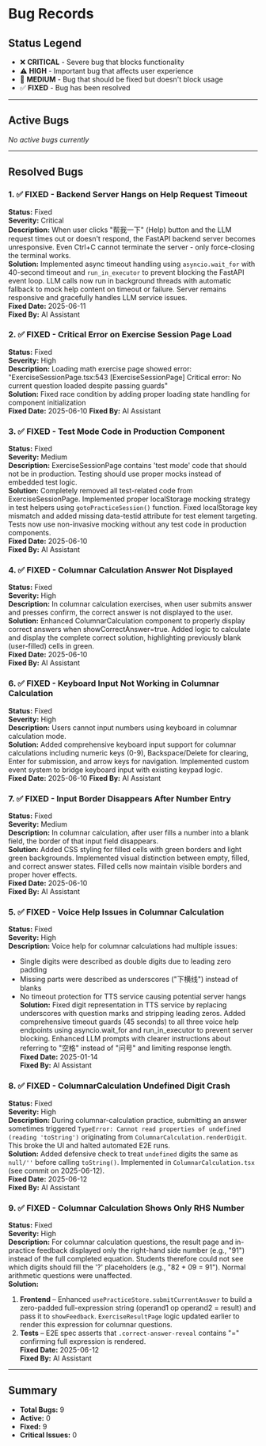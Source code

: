 # Bug Records

## Status Legend

- ❌ **CRITICAL** - Severe bug that blocks functionality
- ⚠️ **HIGH** - Important bug that affects user experience
- 🔧 **MEDIUM** - Bug that should be fixed but doesn't block usage
- ✅ **FIXED** - Bug has been resolved

---

## Active Bugs

_No active bugs currently_

---

## Resolved Bugs

### 1. ✅ **FIXED** - Backend Server Hangs on Help Request Timeout

**Status:** Fixed  
**Severity:** Critical  
**Description:** When user clicks "帮我一下" (Help) button and the LLM request times out or doesn't respond, the FastAPI backend server becomes unresponsive. Even Ctrl+C cannot terminate the server - only force-closing the terminal works.  
**Solution:** Implemented async timeout handling using `asyncio.wait_for` with 40-second timeout and `run_in_executor` to prevent blocking the FastAPI event loop. LLM calls now run in background threads with automatic fallback to mock help content on timeout or failure. Server remains responsive and gracefully handles LLM service issues.  
**Fixed Date:** 2025-06-11  
**Fixed By:** AI Assistant

### 2. ✅ **FIXED** - Critical Error on Exercise Session Page Load

**Status:** Fixed  
**Severity:** High  
**Description:** Loading math exercise page showed error: "ExerciseSessionPage.tsx:543 [ExerciseSessionPage] Critical error: No current question loaded despite passing guards"  
**Solution:** Fixed race condition by adding proper loading state handling for component initialization  
**Fixed Date:** 2025-06-10
**Fixed By:** AI Assistant

### 3. ✅ **FIXED** - Test Mode Code in Production Component

**Status:** Fixed  
**Severity:** Medium  
**Description:** ExerciseSessionPage contains 'test mode' code that should not be in production. Testing should use proper mocks instead of embedded test logic.  
**Solution:** Completely removed all test-related code from ExerciseSessionPage. Implemented proper localStorage mocking strategy in test helpers using `gotoPracticeSession()` function. Fixed localStorage key mismatch and added missing data-testid attribute for test element targeting. Tests now use non-invasive mocking without any test code in production components.  
**Fixed Date:** 2025-06-10  
**Fixed By:** AI Assistant

### 4. ✅ **FIXED** - Columnar Calculation Answer Not Displayed

**Status:** Fixed  
**Severity:** High  
**Description:** In columnar calculation exercises, when user submits answer and presses confirm, the correct answer is not displayed to the user.  
**Solution:** Enhanced ColumnarCalculation component to properly display correct answers when showCorrectAnswer=true. Added logic to calculate and display the complete correct solution, highlighting previously blank (user-filled) cells in green.  
**Fixed Date:** 2025-06-10  
**Fixed By:** AI Assistant

### 6. ✅ **FIXED** - Keyboard Input Not Working in Columnar Calculation

**Status:** Fixed  
**Severity:** High  
**Description:** Users cannot input numbers using keyboard in columnar calculation mode.  
**Solution:** Added comprehensive keyboard input support for columnar calculations including numeric keys (0-9), Backspace/Delete for clearing, Enter for submission, and arrow keys for navigation. Implemented custom event system to bridge keyboard input with existing keypad logic.  
**Fixed Date:** 2025-06-10
**Fixed By:** AI Assistant

### 7. ✅ **FIXED** - Input Border Disappears After Number Entry

**Status:** Fixed  
**Severity:** Medium  
**Description:** In columnar calculation, after user fills a number into a blank field, the border of that input field disappears.  
**Solution:** Added CSS styling for filled cells with green borders and light green backgrounds. Implemented visual distinction between empty, filled, and correct answer states. Filled cells now maintain visible borders and proper hover effects.  
**Fixed Date:** 2025-06-10  
**Fixed By:** AI Assistant

### 5. ✅ **FIXED** - Voice Help Issues in Columnar Calculation

**Status:** Fixed  
**Severity:** High  
**Description:** Voice help for columnar calculations had multiple issues:

- Single digits were described as double digits due to leading zero padding
- Missing parts were described as underscores ("下横线") instead of blanks
- No timeout protection for TTS service causing potential server hangs
  **Solution:** Fixed digit representation in TTS service by replacing underscores with question marks and stripping leading zeros. Added comprehensive timeout guards (45 seconds) to all three voice help endpoints using asyncio.wait_for and run_in_executor to prevent server blocking. Enhanced LLM prompts with clearer instructions about referring to "空格" instead of "问号" and limiting response length.  
  **Fixed Date:** 2025-01-14  
  **Fixed By:** AI Assistant

### 8. ✅ **FIXED** - ColumnarCalculation Undefined Digit Crash

**Status:** Fixed  
**Severity:** High  
**Description:** During columnar-calculation practice, submitting an answer sometimes triggered `TypeError: Cannot read properties of undefined (reading 'toString')` originating from `ColumnarCalculation.renderDigit`. This broke the UI and halted automated E2E runs.  
**Solution:** Added defensive check to treat `undefined` digits the same as `null/''` before calling `toString()`. Implemented in `ColumnarCalculation.tsx` (see commit on 2025-06-12).  
**Fixed Date:** 2025-06-12  
**Fixed By:** AI Assistant

### 9. ✅ **FIXED** - Columnar Calculation Shows Only RHS Number

**Status:** Fixed  
**Severity:** High  
**Description:** For columnar calculation questions, the result page and in-practice feedback displayed only the right-hand side number (e.g., "91") instead of the full completed equation. Students therefore could not see which digits should fill the '?' placeholders (e.g., "82 + 09 = 91"). Normal arithmetic questions were unaffected.  
**Solution:**

1. **Frontend** – Enhanced `usePracticeStore.submitCurrentAnswer` to build a zero-padded full-expression string (operand1 op operand2 = result) and pass it to `showFeedback`. `ExerciseResultPage` logic updated earlier to render this expression for columnar questions.
2. **Tests** – E2E spec asserts that `.correct-answer-reveal` contains "=" confirming full expression is rendered.  
   **Fixed Date:** 2025-06-12  
   **Fixed By:** AI Assistant

---

## Summary

- **Total Bugs:** 9
- **Active:** 0
- **Fixed:** 9
- **Critical Issues:** 0
